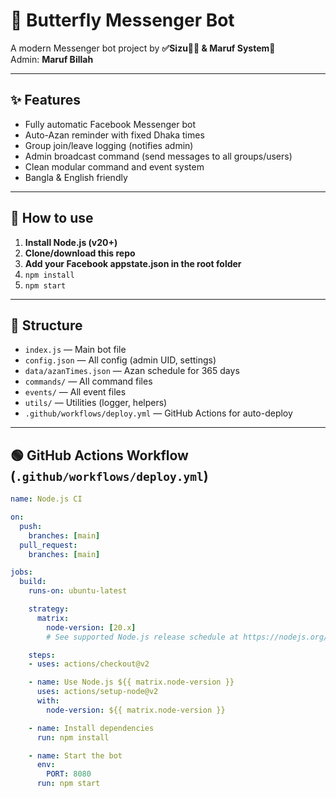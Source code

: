 # 💫 Butterfly Messenger Bot

A modern Messenger bot project by **✅Sizu💟🦋 & Maruf System💫**  
Admin: **Maruf Billah**

---

## ✨ Features

- Fully automatic Facebook Messenger bot
- Auto-Azan reminder with fixed Dhaka times
- Group join/leave logging (notifies admin)
- Admin broadcast command (send messages to all groups/users)
- Clean modular command and event system
- Bangla & English friendly

---

## 🚀 How to use

1. **Install Node.js (v20+)**
2. **Clone/download this repo**
3. **Add your Facebook appstate.json in the root folder**
4. `npm install`
5. `npm start`

---

## 📂 Structure

- `index.js` — Main bot file
- `config.json` — All config (admin UID, settings)
- `data/azanTimes.json` — Azan schedule for 365 days
- `commands/` — All command files
- `events/` — All event files
- `utils/` — Utilities (logger, helpers)
- `.github/workflows/deploy.yml` — GitHub Actions for auto-deploy

---

## 🟢 GitHub Actions Workflow (`.github/workflows/deploy.yml`)

```yaml
name: Node.js CI

on:
  push:
    branches: [main]
  pull_request:
    branches: [main]

jobs:
  build:
    runs-on: ubuntu-latest

    strategy:
      matrix:
        node-version: [20.x]
        # See supported Node.js release schedule at https://nodejs.org/en/about/releases/

    steps:
    - uses: actions/checkout@v2

    - name: Use Node.js ${{ matrix.node-version }}
      uses: actions/setup-node@v2
      with:
        node-version: ${{ matrix.node-version }}

    - name: Install dependencies
      run: npm install

    - name: Start the bot
      env:
        PORT: 8080
      run: npm start
